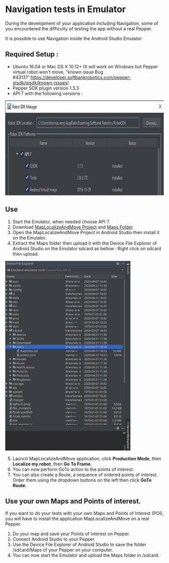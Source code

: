 # Navigation tests in Emulator

During the development of your application including Navigation, some of you encountered the difficulty of testing the app without a real Pepper.

It is possible to use Navigation inside the Android Studio Emulator.

## Required Setup :

* Ubuntu 16.04 or Mac OS X 10.12+ (It will work on Windows but Pepper virtual robot won't move, "known issue Bug #43131":https://developer.softbankrobotics.com/pepper-qisdk/qisdk/known-issues) 
* Pepper SDK plugin version 1.5.3
* API 7 with the following versions :
<img src="screen_shots/Robot_SDK_Manager.JPG"  height="300">


## Use

1. Start the Emulator, when needed choose API 7.
2. Download [MapLocalizeAndMove Project](https://github.com/softbankrobotics-labs/maplocalizeandmove) and [Maps Folder](Maps.zip).
3. Open the MapLocalizeAndMove Project in Android Studio then install it on the Emulator.
4. Extract the Maps folder then upload it with the Device File Explorer of Android Studio on the Emulator sdcard as bellow :
Right click on sdcard then upload.
<img src="screen_shots/device_file_explorer.png"  height="600">

5. Launch MapLocalizeAndMove application, click **Production Mode**, then **Localize my robot**, then **Go To Frame**.
6. You can now perform GoTo action to the points of interest.
7. You can also create a Route, a sequence of ordered points of interest. Order them using the dropdown buttons on the left then click **GoTo Route**.

## Use your own Maps and Points of interest.

If you want to do your tests with your own Maps and Points of Interest (POI), you will have to install the application MapLocalizeAndMove on a real Pepper.
1. Do your map and save your Points of Interest on Pepper.
2. Connect Android Studio to your Pepper.
3. Use the Device File Explorer of Android Studio to save the folder /sdcard/Maps of your Pepper on your computer.
4. You can now start the Emulator and upload the Maps folder in /sdcard.

